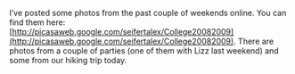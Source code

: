I’ve posted some photos from the past couple of weekends online. You can find them here: [http://picasaweb.google.com/seifertalex/College20082009](http://picasaweb.google.com/seifertalex/College20082009). There are photos from a couple of parties (one of them with Lizz last weekend) and some from our hiking trip today.